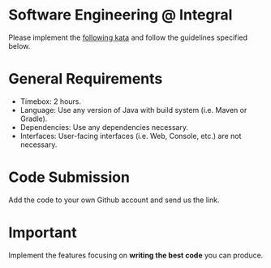 # Software Engineering @ Integral

Please implement the [following kata][interview kata] and follow the guidelines specified below.

# General Requirements

- Timebox: 2 hours.
- Language: Use any version of Java with build system (i.e. Maven or Gradle).
- Dependencies: Use any dependencies necessary.
- Interfaces: User-facing interfaces (i.e. Web, Console, etc.) are not necessary.

# Code Submission

Add the code to your own Github account and send us the link.

# Important

Implement the features focusing on **writing the best code** you can produce.

[interview kata]: https://github.com/integral-io/katas/tree/master/social-networking
